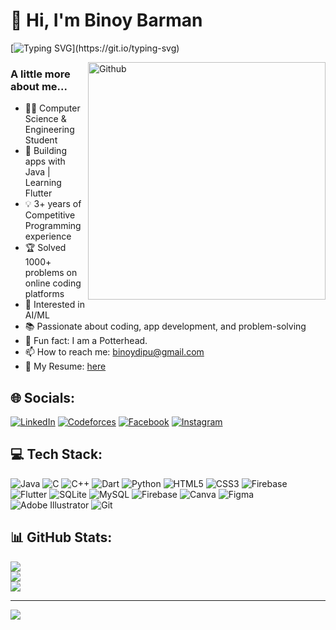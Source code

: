 # 💫 Hi, I'm Binoy Barman

[![Typing SVG](https://readme-typing-svg.demolab.com?font=Josefin+Sans&weight=450&pause=1000&color=D63AFF&center=true&width=435&height=60&lines=Hello%F0%9F%91%8B%2C+I+am+Binoy;Passionate+Competitive+Programmer;App+Developer;AI+Enthusiast;Feel+free+to+reach+out...!)](https://git.io/typing-svg)

<img width="380" align="right" alt="Github"
src="https://cdn.dribbble.com/users/730703/screenshots/6581243/avento.gif" 
/> 

### A little more about me...  

- 👨‍💻 Computer Science & Engineering Student 
- 🚀 Building apps with Java | Learning Flutter 
- 💡 3+ years of Competitive Programming experience 
- 🏆 Solved 1000+ problems on online coding platforms
- 🤖 Interested in AI/ML 
- 📚 Passionate about coding, app development, and problem-solving
- 📔 Fun fact: I am a Potterhead.
- 📫 How to reach me: binoydipu@gmail.com
- 📄 My Resume: [here](https://drive.google.com/file/d/1FBotxLSdy8JhCD7Kha_crVykiF5qwdPn/view?usp=drive_link)

## 🌐 Socials:
[![LinkedIn](https://img.shields.io/badge/LinkedIn-%230077B5.svg?logo=linkedin&logoColor=white)](https://linkedin.com/in/binoydipu)
[![Codeforces](https://img.shields.io/static/v1?label=&message=Codeforces&logo=codeforces&color=blue&logoColor=white)](https://codeforces.com/profile/Dark_Lord_Binoy)
[![Facebook](https://img.shields.io/badge/Facebook-%231877F2.svg?logo=Facebook&logoColor=white)](https://facebook.com/binoy.dipu.9) [![Instagram](https://img.shields.io/badge/Instagram-%23E4405F.svg?logo=Instagram&logoColor=white)](https://www.instagram.com/binoydipu/) 


## 💻 Tech Stack:
![Java](https://img.shields.io/badge/java-%23ED8B00.svg?style=for-the-badge&logo=openjdk&logoColor=white) ![C](https://img.shields.io/badge/c-%2300599C.svg?style=for-the-badge&logo=c&logoColor=white) ![C++](https://img.shields.io/badge/c++-%2300599C.svg?style=for-the-badge&logo=c%2B%2B&logoColor=white) ![Dart](https://img.shields.io/badge/dart-%230175C2.svg?style=for-the-badge&logo=dart&logoColor=white) ![Python](https://img.shields.io/badge/python-3670A0?style=for-the-badge&logo=python&logoColor=ffdd54) ![HTML5](https://img.shields.io/badge/html5-%23E34F26.svg?style=for-the-badge&logo=html5&logoColor=white) ![CSS3](https://img.shields.io/badge/css3-%231572B6.svg?style=for-the-badge&logo=css3&logoColor=white) ![Firebase](https://img.shields.io/badge/firebase-%23039BE5.svg?style=for-the-badge&logo=firebase) ![Flutter](https://img.shields.io/badge/Flutter-%2302569B.svg?style=for-the-badge&logo=Flutter&logoColor=white) ![SQLite](https://img.shields.io/badge/sqlite-%2307405e.svg?style=for-the-badge&logo=sqlite&logoColor=white) ![MySQL](https://img.shields.io/badge/mysql-4479A1.svg?style=for-the-badge&logo=mysql&logoColor=white) ![Firebase](https://img.shields.io/badge/firebase-a08021?style=for-the-badge&logo=firebase&logoColor=ffcd34) ![Canva](https://img.shields.io/badge/Canva-%2300C4CC.svg?style=for-the-badge&logo=Canva&logoColor=white) ![Figma](https://img.shields.io/badge/figma-%23F24E1E.svg?style=for-the-badge&logo=figma&logoColor=white) ![Adobe Illustrator](https://img.shields.io/badge/adobe%20illustrator-%23FF9A00.svg?style=for-the-badge&logo=adobe%20illustrator&logoColor=white) ![Git](https://img.shields.io/badge/git-%23F05033.svg?style=for-the-badge&logo=git&logoColor=white)
## 📊 GitHub Stats:
![](https://github-readme-stats.vercel.app/api?username=binoydipu&theme=tokyonight&hide_border=false&include_all_commits=false&count_private=true)<br/>
![](https://github-readme-streak-stats.herokuapp.com/?user=binoydipu&theme=tokyonight&hide_border=false)<br/>
![](https://github-readme-stats.vercel.app/api/top-langs/?username=binoydipu&theme=tokyonight&hide_border=false&include_all_commits=false&count_private=true&layout=compact)

<!--
### 🔝 Top Contributed Repo
![](https://github-contributor-stats.vercel.app/api?username=binoydipu&limit=5&theme=dark&combine_all_yearly_contributions=true) -->

---
[![](https://visitcount.itsvg.in/api?id=binoydipu&icon=0&color=0)](https://visitcount.itsvg.in)


<!-- Proudly created with GPRM ( https://gprm.itsvg.in ) -->

<!--
**binoydipu/binoydipu** is a ✨ _special_ ✨ repository because its `README.md` (this file) appears on your GitHub profile.

Here are some ideas to get you started:

- 🔭 I’m currently working on ...
- 🌱 I’m currently learning ...
- 👯 I’m looking to collaborate on ...
- 🤔 I’m looking for help with ...
- 💬 Ask me about ...
- 📫 How to reach me: ...
- 😄 Pronouns: ...
- ⚡ Fun fact: ...
-->
